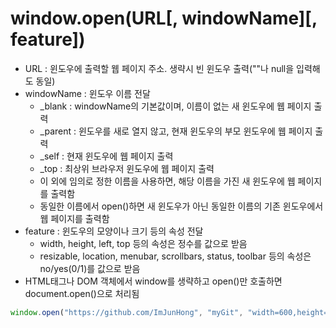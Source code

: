 # window.open(URL[, windowName][, feature])
* URL : 윈도우에 출력할 웹 페이지 주소. 생략시 빈 윈도우 출력(""나 null을 입력해도 동일)
* windowName : 윈도우 이름 전달
  * _blank : windowName의 기본값이며, 이름이 없는 새 윈도우에 웹 페이지 출력
  * _parent : 윈도우를 새로 열지 않고, 현재 윈도우의 부모 윈도우에 웹 페이지 출력
  * _self : 현재 윈도우에 웹 페이지 출력
  * _top : 최상위 브라우저 윈도우에 웹 페이지 출력
  * 이 외에 임의로 정한 이름을 사용하면, 해당 이름을 가진 새 윈도우에 웹 페이지를 출력함
  * 동일한 이름에서 open()하면 새 윈도우가 아닌 동일한 이름의 기존 윈도우에서 웹 페이지를 출력함
* feature : 윈도우의 모양이나 크기 등의 속성 전달
  * width, height, left, top 등의 속성은 정수를 값으로 받음
  * resizable, location, menubar, scrollbars, status, toolbar 등의 속성은 no/yes(0/1)를 값으로 받음
* HTML태그나 DOM 객체에서 window를 생략하고 open()만 호출하면 document.open()으로 처리됨

```javascript
window.open("https://github.com/ImJunHong", "myGit", "width=600,height=400,resizable=1,toolbar=no");
```
